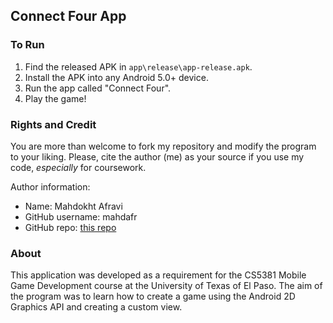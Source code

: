 ## Connect Four App

### To Run
1. Find the released APK in `app\release\app-release.apk`.
2. Install the APK into any Android 5.0+ device.
3. Run the app called "Connect Four".
3. Play the game!

### Rights and Credit
You are more than welcome to fork my repository and modify the program to your liking. Please, cite the author (me) as your source if you use my code, _especially_ for coursework.

Author information:
- Name: Mahdokht Afravi
- GitHub username: mahdafr
- GitHub repo: [this repo](https://github.com/mahdafr/19u_cs5381-connectfour)

### About
This application was developed as a requirement for the CS5381 Mobile Game Development course at the University of Texas of El Paso. The aim of the program was to learn how to create a game using the Android 2D Graphics API and creating a custom view.
